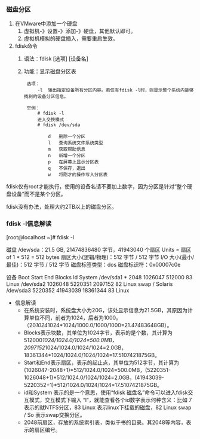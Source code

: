 ### 磁盘分区 ###
1. 在VMware中添加一个硬盘
	1. 虚拟机-》设置-》添加-》硬盘，其他默认即可。
	2. 虚拟机模拟的硬盘插入，需要重启生效。
2. fdisk命令
	1. 语法：fdisk [选项] [设备名]
	2. 功能：显示磁盘分区表

			选项：
				-l	输出指定设备所有分区内容。若仅有fdisk -l时，则显示整个系统内能够找到的设备分区信息。
			
			举例：
				# fdisk -l
				进入交换模式
				# fdisk /dev/sda

					d	删除一个分区
					l	查询系统文件系统类型
					m	获取帮助信息
					n	新增一个分区
					p	在屏幕上显示分区表
					q	不保存，退出
					w	将刚才的操作写入分区表
			
fdisk仅有root才能执行，使用的设备名请不要加上数字，因为分区是针对“整个硬盘设备”而不是某个分区。

fdisk没有办法，处理大约2TB以上的磁盘分区。


### fdisk -l信息解读 ###
[root@localhost ~]# fdisk -l

磁盘 /dev/sda：21.5 GB, 21474836480 字节，41943040 个扇区
Units = 扇区 of 1 * 512 = 512 bytes
扇区大小(逻辑/物理)：512 字节 / 512 字节
I/O 大小(最小/最佳)：512 字节 / 512 字节
磁盘标签类型：dos
磁盘标识符：0x00007c0e

   设备 Boot      Start         End      Blocks   Id  System
/dev/sda1   *        2048     1026047      512000   83  Linux
/dev/sda2         1026048     5220351     2097152   82  Linux swap / Solaris
/dev/sda3         5220352    41943039    18361344   83  Linux

- 信息解读
	- 在系统安装时，系统盘大小为20G，该处显示信息为21.5GB，其原因为计算单位不同，前者为1024，后者为1000。（20*1024*1024*1024/1000.0/1000/1000=21.47483648GB）。
	- Blocks表示块数，其单位为1024字节，表示的是个数，其计算为512000*1024/1024.0/1024=500.0MB，2097152*1024/1024.0/1024/1024=2.0GB，18361344*1024/1024.0/1024/1024=17.5107421875GB。
	- Start和End表示扇区，表示的起止点，其单位为512字节，其计算为 (1026047-2048+1)*512/1024.0/1024=500.0MB，(5220351-1026048+1)*512/1024.0/1024/1024=2.0GB，(41943039-5220352+1)*512/1024.0/1024/1024=17.5107421875GB。
	- id和System 表示的是一个意思，使用“fdisk 磁盘名”命令可以进入fdisk交互模式，交互模式下输入 “l”，就能查看各个id数字表示何种含义：比如 7表示的就NTFS分区，83 Linux 表示linux下挂载的磁盘，82 Linux swap / So 表示swap交换分区。
	- 2048前扇区，存放的系统索引表，类似于书的目录。其2048等内容，表示的扇区编号。

